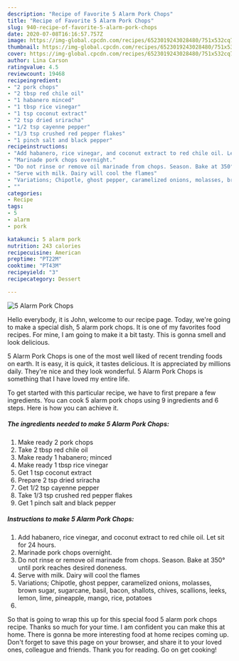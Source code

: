 ```yaml
---
description: "Recipe of Favorite 5 Alarm Pork Chops"
title: "Recipe of Favorite 5 Alarm Pork Chops"
slug: 940-recipe-of-favorite-5-alarm-pork-chops
date: 2020-07-08T16:16:57.757Z
image: https://img-global.cpcdn.com/recipes/6523019243028480/751x532cq70/5-alarm-pork-chops-recipe-main-photo.jpg
thumbnail: https://img-global.cpcdn.com/recipes/6523019243028480/751x532cq70/5-alarm-pork-chops-recipe-main-photo.jpg
cover: https://img-global.cpcdn.com/recipes/6523019243028480/751x532cq70/5-alarm-pork-chops-recipe-main-photo.jpg
author: Lina Carson
ratingvalue: 4.5
reviewcount: 19468
recipeingredient:
- "2 pork chops"
- "2 tbsp red chile oil"
- "1 habanero minced"
- "1 tbsp rice vinegar"
- "1 tsp coconut extract"
- "2 tsp dried sriracha"
- "1/2 tsp cayenne pepper"
- "1/3 tsp crushed red pepper flakes"
- "1 pinch salt and black pepper"
recipeinstructions:
- "Add habanero, rice vinegar, and coconut extract to red chile oil. Let sit for 24 hours."
- "Marinade pork chops overnight."
- "Do not rinse or remove oil marinade from chops. Season. Bake at 350° until pork reaches desired doneness."
- "Serve with milk. Dairy will cool the flames"
- "Variations; Chipotle, ghost pepper, caramelized onions, molasses, brown sugar, sugarcane, basil, bacon, shallots, chives, scallions, leeks, lemon, lime, pineapple, mango, rice, potatoes"
- ""
categories:
- Recipe
tags:
- 5
- alarm
- pork

katakunci: 5 alarm pork 
nutrition: 243 calories
recipecuisine: American
preptime: "PT22M"
cooktime: "PT43M"
recipeyield: "3"
recipecategory: Dessert

---
```



![5 Alarm Pork Chops](https://img-global.cpcdn.com/recipes/6523019243028480/751x532cq70/5-alarm-pork-chops-recipe-main-photo.jpg)

Hello everybody, it is John, welcome to our recipe page. Today, we're going to make a special dish, 5 alarm pork chops. It is one of my favorites food recipes. For mine, I am going to make it a bit tasty. This is gonna smell and look delicious.



5 Alarm Pork Chops is one of the most well liked of recent trending foods on earth. It is easy, it is quick, it tastes delicious. It is appreciated by millions daily. They're nice and they look wonderful. 5 Alarm Pork Chops is something that I have loved my entire life.


To get started with this particular recipe, we have to first prepare a few ingredients. You can cook 5 alarm pork chops using 9 ingredients and 6 steps. Here is how you can achieve it.

<!--inarticleads1-->

##### The ingredients needed to make 5 Alarm Pork Chops:

1. Make ready 2 pork chops
1. Take 2 tbsp red chile oil
1. Make ready 1 habanero; minced
1. Make ready 1 tbsp rice vinegar
1. Get 1 tsp coconut extract
1. Prepare 2 tsp dried sriracha
1. Get 1/2 tsp cayenne pepper
1. Take 1/3 tsp crushed red pepper flakes
1. Get 1 pinch salt and black pepper




<!--inarticleads2-->

##### Instructions to make 5 Alarm Pork Chops:

1. Add habanero, rice vinegar, and coconut extract to red chile oil. Let sit for 24 hours.
1. Marinade pork chops overnight.
1. Do not rinse or remove oil marinade from chops. Season. Bake at 350° until pork reaches desired doneness.
1. Serve with milk. Dairy will cool the flames
1. Variations; Chipotle, ghost pepper, caramelized onions, molasses, brown sugar, sugarcane, basil, bacon, shallots, chives, scallions, leeks, lemon, lime, pineapple, mango, rice, potatoes
1. 




So that is going to wrap this up for this special food 5 alarm pork chops recipe. Thanks so much for your time. I am confident you can make this at home. There is gonna be more interesting food at home recipes coming up. Don't forget to save this page on your browser, and share it to your loved ones, colleague and friends. Thank you for reading. Go on get cooking!
